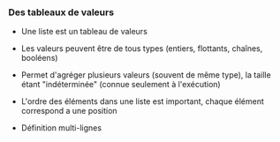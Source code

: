 ### Des tableaux de valeurs

* Une liste est un tableau de valeurs
* Les valeurs peuvent être de tous types (entiers, flottants, chaînes, booléens)
* Permet d'agréger plusieurs valeurs (souvent de même type), la taille étant "indéterminée" (connue seulement à l'exécution)
* L'ordre des éléments dans une liste est important, chaque élément correspond a une position

* Définition multi-lignes
